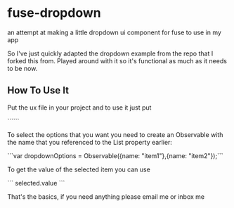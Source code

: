 <h1>fuse-dropdown</h1>
an attempt at making a little dropdown ui component for fuse to use in my app

So I've just quickly adapted the dropdown example from the repo that I forked this from. Played around with it so it's functional as much as it needs to be now.

<h2>How To Use It</h2>
<p>Put the ux file in your project and to use it just put</p> 
```<DropdownMenu ListItems="{your items observable}" />```
<p>To select the options that you want you need to create an Observable with the name that you referenced to the List property earlier:</p>
```var dropdownOptions = Observable({name: "item1"},{name: "item2"});```
<p>To get the value of the selected item you can use</p>
```
selected.value
```
<p>That's the basics, if you need anything please email me or inbox me</p>
      
  
